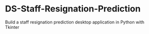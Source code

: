 # DS-Staff-Resignation-Prediction
 Build a staff resignation prediction desktop application in Python with Tkinter
